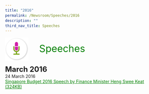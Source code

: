 ```yaml
---
title: "2016"
permalink: /Newsroom/Speeches/2016
description: ""
third_nav_title: Speeches
---
```

<img class="MicIcon" src="/images/icons/ico_speeches.png" align="left"><br><font align="center" color="green" size="+3">&nbsp;&nbsp;&nbsp;&nbsp;Speeches</font><br><br><br>
<font size="+2"><b>March 2016</b></font><br>
24 March 2016<br>
<a class="hyperlink" href="/files/pdf-speeches/2016/march/FY2016%20Budget%20Statement.pdf
">Singapore Budget 2016 Speech by Finance Minister Heng Swee Keat  (324KB)</a>
<style>
img.MicIcon {
  height: 15%;
  width: 15%;
}	
a.hyperlink {
	color:green
}
</style>